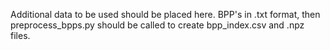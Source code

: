 Additional data to be used should be placed here. BPP's in .txt format, then preprocess_bpps.py should be called to create bpp_index.csv and .npz files.
